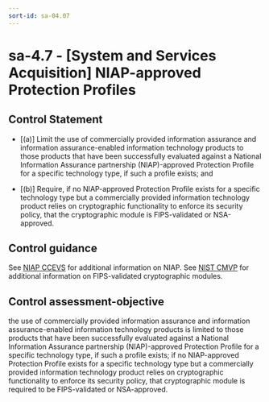 ```yaml
---
sort-id: sa-04.07
---
```


# sa-4.7 - \[System and Services Acquisition\] NIAP-approved Protection Profiles 

## Control Statement

- \[(a)\] Limit the use of commercially provided information assurance and information assurance-enabled information technology products to those products that have been successfully evaluated against a National Information Assurance partnership (NIAP)-approved Protection Profile for a specific technology type, if such a profile exists; and

- \[(b)\] Require, if no NIAP-approved Protection Profile exists for a specific technology type but a commercially provided information technology product relies on cryptographic functionality to enforce its security policy, that the cryptographic module is FIPS-validated or NSA-approved.

## Control guidance

See [NIAP CCEVS](#795aff72-3e6c-4b6b-a80a-b14d84b7f544) for additional information on NIAP. See [NIST CMVP](#1acdc775-aafb-4d11-9341-dc6a822e9d38) for additional information on FIPS-validated cryptographic modules.

## Control assessment-objective

the use of commercially provided information assurance and information assurance-enabled information technology products is limited to those products that have been successfully evaluated against a National Information Assurance partnership (NIAP)-approved Protection Profile for a specific technology type, if such a profile exists;
if no NIAP-approved Protection Profile exists for a specific technology type but a commercially provided information technology product relies on cryptographic functionality to enforce its security policy, that cryptographic module is required to be FIPS-validated or NSA-approved.
